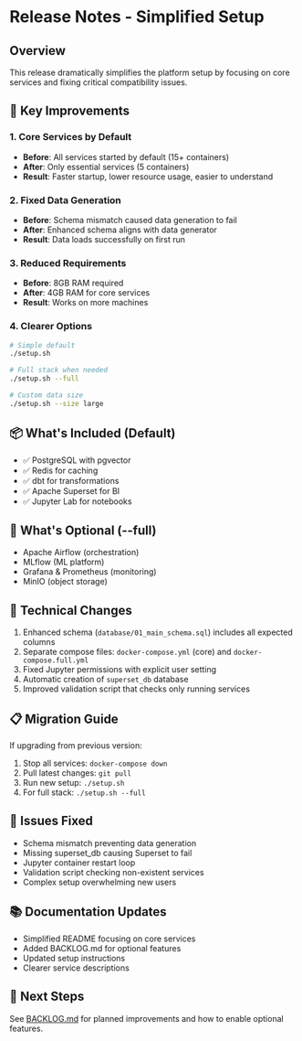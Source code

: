 # Release Notes - Simplified Setup

## Overview
This release dramatically simplifies the platform setup by focusing on core services and fixing critical compatibility issues.

## 🎯 Key Improvements

### 1. Core Services by Default
- **Before**: All services started by default (15+ containers)
- **After**: Only essential services (5 containers)
- **Result**: Faster startup, lower resource usage, easier to understand

### 2. Fixed Data Generation
- **Before**: Schema mismatch caused data generation to fail
- **After**: Enhanced schema aligns with data generator
- **Result**: Data loads successfully on first run

### 3. Reduced Requirements
- **Before**: 8GB RAM required
- **After**: 4GB RAM for core services
- **Result**: Works on more machines

### 4. Clearer Options
```bash
# Simple default
./setup.sh

# Full stack when needed
./setup.sh --full

# Custom data size
./setup.sh --size large
```

## 📦 What's Included (Default)
- ✅ PostgreSQL with pgvector
- ✅ Redis for caching
- ✅ dbt for transformations
- ✅ Apache Superset for BI
- ✅ Jupyter Lab for notebooks

## 🔄 What's Optional (--full)
- Apache Airflow (orchestration)
- MLflow (ML platform)
- Grafana & Prometheus (monitoring)
- MinIO (object storage)

## 🔧 Technical Changes
1. Enhanced schema (`database/01_main_schema.sql`) includes all expected columns
2. Separate compose files: `docker-compose.yml` (core) and `docker-compose.full.yml`
3. Fixed Jupyter permissions with explicit user setting
4. Automatic creation of `superset_db` database
5. Improved validation script that checks only running services

## 📋 Migration Guide
If upgrading from previous version:
1. Stop all services: `docker-compose down`
2. Pull latest changes: `git pull`
3. Run new setup: `./setup.sh`
4. For full stack: `./setup.sh --full`

## 🐛 Issues Fixed
- Schema mismatch preventing data generation
- Missing superset_db causing Superset to fail
- Jupyter container restart loop
- Validation script checking non-existent services
- Complex setup overwhelming new users

## 📚 Documentation Updates
- Simplified README focusing on core services
- Added BACKLOG.md for optional features
- Updated setup instructions
- Clearer service descriptions

## 🚀 Next Steps
See [BACKLOG.md](BACKLOG.md) for planned improvements and how to enable optional features.